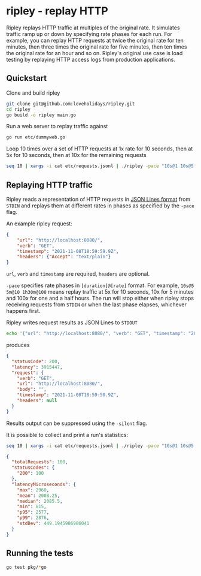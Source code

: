 # ripley - replay HTTP

Ripley replays HTTP traffic at multiples of the original rate. It simulates traffic ramp up or down by specifying rate phases for each run. For example, you can replay HTTP requests at twice the original rate for ten minutes, then three times the original rate for five minutes, then ten times the original rate for an hour and so on. Ripley's original use case is load testing by replaying HTTP access logs from production applications.

## Quickstart

Clone and build ripley

```bash
git clone git@github.com:loveholidays/ripley.git
cd ripley
go build -o ripley main.go
```

Run a web server to replay traffic against

```bash
go run etc/dummyweb.go
```

Loop 10 times over a set of HTTP requests at 1x rate for 10 seconds, then at 5x for 10 seconds, then at 10x for the remaining requests

```bash
seq 10 | xargs -i cat etc/requests.jsonl | ./ripley -pace "10s@1 10s@5 1h@10"
```

## Replaying HTTP traffic

Ripley reads a representation of HTTP requests in [JSON Lines format](https://jsonlines.org/) from `STDIN` and replays them at different rates in phases as specified by the `-pace` flag.

An example ripley request:

```JSON
{
    "url": "http://localhost:8080/",
    "verb": "GET",
    "timestamp": "2021-11-08T18:59:59.9Z",
    "headers": {"Accept": "text/plain"}
}
```

`url`, `verb` and `timestamp` are required, `headers` are optional.

`-pace` specifies rate phases in `[duration]@[rate]` format. For example, `10s@5 5m@10 1h30m@100` means replay traffic at 5x for 10 seconds, 10x for 5 minutes and 100x for one and a half hours. The run will stop either when ripley stops receiving requests from `STDIN` or when the last phase elapses, whichever happens first.

Ripley writes request results as JSON Lines to `STDOUT`

```bash
echo '{"url": "http://localhost:8080/", "verb": "GET", "timestamp": "2021-11-08T18:59:50.9Z"}' | ./ripley | jq
```

produces

```JSON
{
  "statusCode": 200,
  "latency": 3915447,
  "request": {
    "verb": "GET",
    "url": "http://localhost:8080/",
    "body": "",
    "timestamp": "2021-11-08T18:59:50.9Z",
    "headers": null
  }
}
```

Results output can be suppressed using the `-silent` flag.

It is possible to collect and print a run's statistics:

```bash
seq 10 | xargs -i cat etc/requests.jsonl | ./ripley -pace "10s@1 10s@5 1h@10" -silent -stats | jq
```

```JSON
{
  "totalRequests": 100,
  "statusCodes": {
    "200": 100
  },
  "latencyMicroseconds": {
    "max": 2960,
    "mean": 2008.25,
    "median": 2085.5,
    "min": 815,
    "p95": 2577,
    "p99": 2876,
    "stdDev": 449.1945986986041
  }
}
```

## Running the tests

```bash
go test pkg/*go
```
